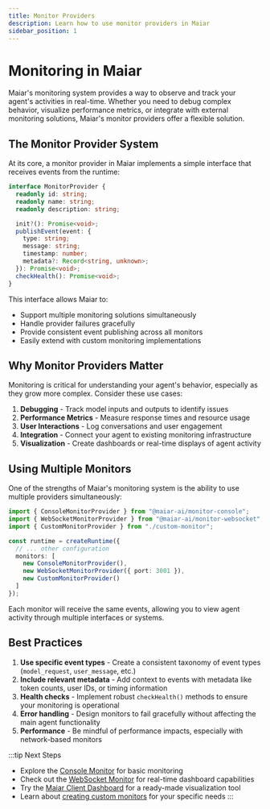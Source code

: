 ```yaml
---
title: Monitor Providers
description: Learn how to use monitor providers in Maiar
sidebar_position: 1
---
```


# Monitoring in Maiar

Maiar's monitoring system provides a way to observe and track your agent's activities in real-time. Whether you need to debug complex behavior, visualize performance metrics, or integrate with external monitoring solutions, Maiar's monitor providers offer a flexible solution.

## The Monitor Provider System

At its core, a monitor provider in Maiar implements a simple interface that receives events from the runtime:

```typescript
interface MonitorProvider {
  readonly id: string;
  readonly name: string;
  readonly description: string;

  init?(): Promise<void>;
  publishEvent(event: {
    type: string;
    message: string;
    timestamp: number;
    metadata?: Record<string, unknown>;
  }): Promise<void>;
  checkHealth(): Promise<void>;
}
```

This interface allows Maiar to:

- Support multiple monitoring solutions simultaneously
- Handle provider failures gracefully
- Provide consistent event publishing across all monitors
- Easily extend with custom monitoring implementations

## Why Monitor Providers Matter

Monitoring is critical for understanding your agent's behavior, especially as they grow more complex. Consider these use cases:

1. **Debugging** - Track model inputs and outputs to identify issues
2. **Performance Metrics** - Measure response times and resource usage
3. **User Interactions** - Log conversations and user engagement
4. **Integration** - Connect your agent to existing monitoring infrastructure
5. **Visualization** - Create dashboards or real-time displays of agent activity

## Using Multiple Monitors

One of the strengths of Maiar's monitoring system is the ability to use multiple providers simultaneously:

```typescript
import { ConsoleMonitorProvider } from "@maiar-ai/monitor-console";
import { WebSocketMonitorProvider } from "@maiar-ai/monitor-websocket";
import { CustomMonitorProvider } from "./custom-monitor";

const runtime = createRuntime({
  // ... other configuration
  monitors: [
    new ConsoleMonitorProvider(),
    new WebSocketMonitorProvider({ port: 3001 }),
    new CustomMonitorProvider()
  ]
});
```

Each monitor will receive the same events, allowing you to view agent activity through multiple interfaces or systems.

## Best Practices

1. **Use specific event types** - Create a consistent taxonomy of event types (`model_request`, `user_message`, etc.)
2. **Include relevant metadata** - Add context to events with metadata like token counts, user IDs, or timing information
3. **Health checks** - Implement robust `checkHealth()` methods to ensure your monitoring is operational
4. **Error handling** - Design monitors to fail gracefully without affecting the main agent functionality
5. **Performance** - Be mindful of performance impacts, especially with network-based monitors

:::tip Next Steps

- Explore the [Console Monitor](./console-monitor) for basic monitoring
- Check out the [WebSocket Monitor](./websocket-monitor) for real-time dashboard capabilities
- Try the [Maiar Client Dashboard](./maiar-client) for a ready-made visualization tool
- Learn about [creating custom monitors](./custom-monitors) for your specific needs
  :::

